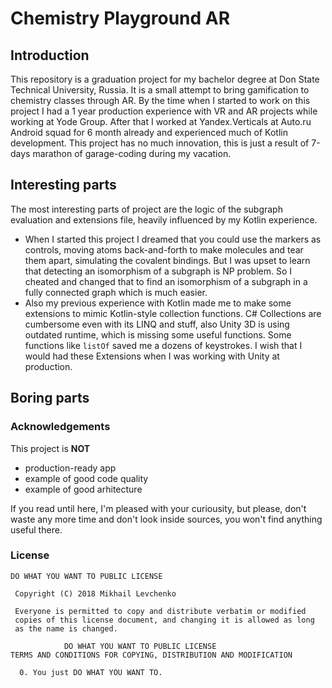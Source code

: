# Chemistry Playground AR

## Introduction

This repository is a graduation project for my bachelor degree at Don State Technical University, Russia. It is a small attempt to bring gamification to chemistry classes through AR. By the time when I started to work on this project I had a 1 year production experience with VR and AR projects while working at Yode Group. After that I worked at Yandex.Verticals at Auto.ru Android squad for 6 month already and experienced much of Kotlin development. This project has no much innovation, this is just a result of 7-days marathon of garage-coding during my vacation.

## Interesting parts

The most interesting parts of project are the logic of the subgraph evaluation and extensions file, heavily influenced by my Kotlin experience.

* When I started this project I dreamed that you could use the markers as controls, moving atoms back-and-forth to make molecules and tear them apart, simulating the covalent bindings. But I was upset to learn that detecting an isomorphism of a subgraph is NP problem. So I cheated and changed that to find an isomorphism of a subgraph in a fully connected graph which is much easier.
* Also my previous experience with Kotlin made me to make some extensions to mimic Kotlin-style collection functions. C# Collections are cumbersome even with its LINQ and stuff, also Unity 3D is using outdated runtime, which is missing some useful functions. Some functions like `listOf` saved me a dozens of keystrokes. I wish that I would had these Extensions when I was working with Unity at production.

## Boring parts

### Acknowledgements

This project is **NOT**

* production-ready app
* example of good code quality
* example of good arhitecture

If you read until here, I'm pleased with your curiousity, but please, don't waste any more time and don't look inside sources, you won't find anything useful there.

### License

```
DO WHAT YOU WANT TO PUBLIC LICENSE

 Copyright (C) 2018 Mikhail Levchenko

 Everyone is permitted to copy and distribute verbatim or modified
 copies of this license document, and changing it is allowed as long
 as the name is changed.

            DO WHAT YOU WANT TO PUBLIC LICENSE
TERMS AND CONDITIONS FOR COPYING, DISTRIBUTION AND MODIFICATION

  0. You just DO WHAT YOU WANT TO.
```